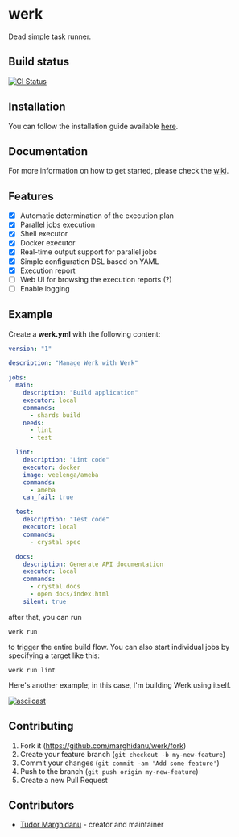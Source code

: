 # werk

Dead simple task runner.

## Build status

[![CI Status](https://github.com/marghidanu/werk/workflows/CI/badge.svg)](https://github.com/marghidanu/werk/actions)

## Installation

You can follow the installation guide available [here](https://github.com/marghidanu/werk/wiki/Installation).

## Documentation

For more information on how to get started, please check the [wiki](https://github.com/marghidanu/werk/wiki/Guide).

## Features

- [x] Automatic determination of the execution plan
- [x] Parallel jobs execution
- [x] Shell executor
- [x] Docker executor
- [x] Real-time output support for parallel jobs
- [x] Simple configuration DSL based on YAML
- [x] Execution report
- [ ] Web UI for browsing the execution reports (?)
- [ ] Enable logging

## Example

Create a **werk.yml** with the following content:

```yaml
version: "1"

description: "Manage Werk with Werk"

jobs:
  main:
    description: "Build application"
    executor: local
    commands:
      - shards build
    needs:
      - lint
      - test

  lint:
    description: "Lint code"
    executor: docker
    image: veelenga/ameba
    commands:
      - ameba
    can_fail: true

  test:
    description: "Test code"
    executor: local
    commands:
      - crystal spec

  docs:
    description: Generate API documentation
    executor: local
    commands:
      - crystal docs
      - open docs/index.html
    silent: true
```

after that, you can run

```
werk run
```

to trigger the entire build flow. You can also start individual jobs by specifying a target like this:

```
werk run lint
```

Here's another example; in this case, I'm building Werk using itself.

[![asciicast](https://asciinema.org/a/ssMl6y1R2RcaDgfTHj5uJejzH.svg)](https://asciinema.org/a/ssMl6y1R2RcaDgfTHj5uJejzH)

## Contributing

1. Fork it (<https://github.com/marghidanu/werk/fork>)
2. Create your feature branch (`git checkout -b my-new-feature`)
3. Commit your changes (`git commit -am 'Add some feature'`)
4. Push to the branch (`git push origin my-new-feature`)
5. Create a new Pull Request

## Contributors

- [Tudor Marghidanu](https://github.com/marghidanu) - creator and maintainer
